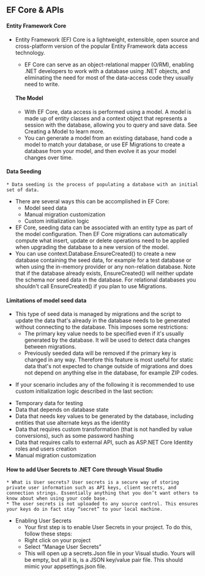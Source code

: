 ## EF Core & APIs

#### Entity Framework Core
 * Entity Framework (EF) Core is a lightweight, extensible, open source and cross-platform version of the popular Entity Framework data access technology.
	* EF Core can serve as an object-relational mapper (O/RM), enabling .NET developers to work with a database using .NET objects, and eliminating the need for most of the data-access code they usually need to write.

	#### The Model
	* With EF Core, data access is performed using a model. A model is made up of entity classes and a context object that represents a session with the database, allowing you to query and save data. See Creating a Model to learn more.
	* You can generate a model from an existing database, hand code a model to match your database, or use EF Migrations to create a database from your model, and then evolve it as your model changes over time.

#### Data Seeding
	* Data seeding is the process of populating a database with an initial set of data.
- There are several ways this can be accomplished in EF Core:
	* Model seed data
	* Manual migration customization
	* Custom initialization logic
- EF Core, seeding data can be associated with an entity type as part of the model configuration. Then EF Core migrations can automatically compute what insert, update or delete operations need to be applied when upgrading the database to a new version of the model.
- You can use context.Database.EnsureCreated() to create a new database containing the seed data, for example for a test database or when using the in-memory provider or any non-relation database. Note that if the database already exists, EnsureCreated() will neither update the schema nor seed data in the database. For relational databases you shouldn't call EnsureCreated() if you plan to use Migrations.

#### Limitations of model seed data
 * This type of seed data is managed by migrations and the script to update the data that's already in the database needs to be generated without connecting to the database. This imposes some restrictions:
	* The primary key value needs to be specified even if it's usually generated by the database. It will be used to detect data changes between migrations.
	* Previously seeded data will be removed if the primary key is changed in any way.
Therefore this feature is most useful for static data that's not expected to change outside of migrations and does not depend on anything else in the database, for example ZIP codes.
- If your scenario includes any of the following it is recommended to use custom initialization logic described in the last section:

 * Temporary data for testing
* Data that depends on database state
* Data that needs key values to be generated by the database, including entities that use alternate keys as the identity
* Data that requires custom transformation (that is not handled by value conversions), such as some password hashing
* Data that requires calls to external API, such as ASP.NET Core Identity roles and users creation
* Manual migration customization

#### How to add User Secrets to .NET Core through Visual Studio
	* What is User secrets? User secrets is a secure way of storing private user information such as API keys, client secrets, and connection strings. Essentially anything that you don’t want others to know about when using your code base.
	* The user secrets is not uploaded to any source control. This ensures your keys do in fact stay “secret” to your local machine.
- Enabling User Secrets
	* Your first step is to enable User Secrets in your project. To do this, follow these steps:
	* Right click on your project
	* Select “Manage User Secrets”
	* This will open up a secrets.Json file in your Visual studio. Yours will be empty, but all it is, is a JSON key/value pair file. This should mimic your appsettings.json file.
